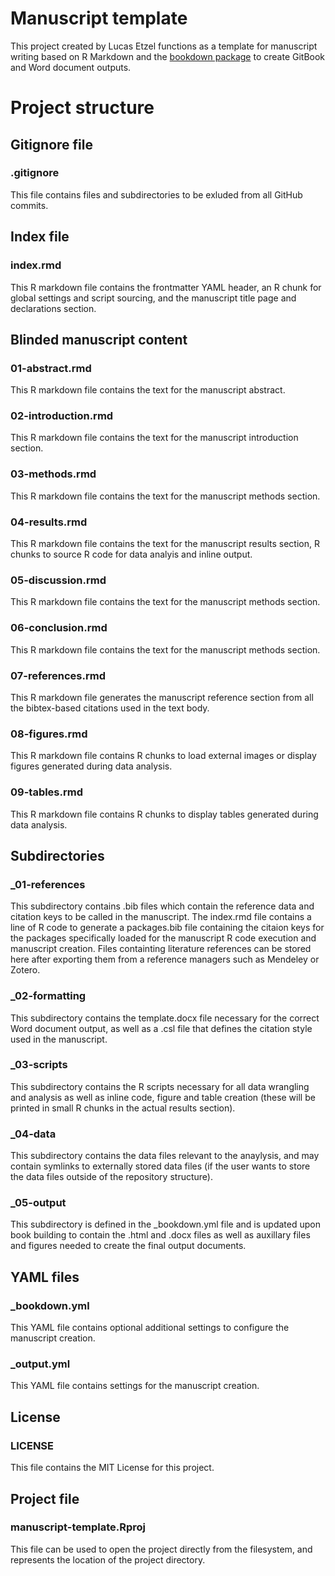 # Manuscript template

This project created by Lucas Etzel functions as a template for manuscript writing based on R Markdown and the [bookdown package](<https://bookdown.org/>) to create GitBook and Word document outputs.

# Project structure

## Gitignore file

### .gitignore

This file contains files and subdirectories to be exluded from all GitHub commits.

## Index file

### index.rmd

This R markdown file contains the frontmatter YAML header, an R chunk for global settings and script sourcing, and the manuscript title page and declarations section.

## Blinded manuscript content

### 01-abstract.rmd

This R markdown file contains the text for the manuscript abstract.

### 02-introduction.rmd

This R markdown file contains the text for the manuscript introduction section.

### 03-methods.rmd

This R markdown file contains the text for the manuscript methods section.

### 04-results.rmd

This R markdown file contains the text for the manuscript results section, R chunks to source R code for data analyis and inline output.

### 05-discussion.rmd

This R markdown file contains the text for the manuscript methods section.

### 06-conclusion.rmd

This R markdown file contains the text for the manuscript methods section.

### 07-references.rmd

This R markdown file generates the manuscript reference section from all the bibtex-based citations used in the text body.

### 08-figures.rmd

This R markdown file contains R chunks to load external images or display figures generated during data analysis.

### 09-tables.rmd

This R markdown file contains R chunks to display tables generated during data analysis.

## Subdirectories

### _01-references

This subdirectory contains .bib files which contain the reference data and citation keys to be called in the manuscript. The index.rmd file contains a line of R code to generate a packages.bib file containing the citaion keys for the packages specifically loaded for the manuscript R code execution and manuscript creation. Files containting literature references can be stored here after exporting them from a  reference managers such as Mendeley or Zotero.

### _02-formatting

This subdirectory contains the template.docx file necessary for the correct Word document output, as well as a .csl file that defines the citation style used in the manuscript.

### _03-scripts

This subdirectory contains the R scripts necessary for all data wrangling and analysis as well as inline code, figure and table creation (these will be printed in small R chunks in the actual results section).

### _04-data

This subdirectory contains the data files relevant to the anaylysis, and may contain symlinks to externally stored data files (if the user wants to store the data files outside of the repository structure).

### _05-output

This subdirectory is defined in the _bookdown.yml file and is updated upon book building to contain the .html and .docx files as well as auxillary files and figures needed to create the final output documents.

## YAML files

### _bookdown.yml

This YAML file contains optional additional settings to configure the manuscript creation.

### _output.yml

This YAML file contains settings for the manuscript creation.

## License

### LICENSE

This file contains the MIT License for this project.

## Project file

### manuscript-template.Rproj

This file can be used to open the project directly from the filesystem, and represents the location of the project directory.